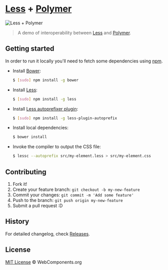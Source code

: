# [Less](http://lesscss.org/) + [Polymer](http://www.polymer-project.org/)

![Less + Polymer](https://cloud.githubusercontent.com/assets/398893/3542417/b6c0e0ae-0856-11e4-97e4-eca788ad9729.jpg)

> A demo of interoperability between [Less](http://lesscss.org/) and [Polymer](http://www.polymer-project.org/).

## Getting started

In order to run it locally you'll need to fetch some dependencies using [npm](https://www.npmjs.org/).

* Install [Bower](http://bower.io/):

    ```sh
    $ [sudo] npm install -g bower
    ```

* Install [Less](http://lesscss.org/):

    ```sh
    $ [sudo] npm install -g less
    ```
* Install [Less autoprefixer plugin](https://github.com/less/less-plugin-autoprefix):

    ```sh
    $ [sudo] npm install -g less-plugin-autoprefix
    ```    

* Install local dependencies:

    ```sh
    $ bower install
    ```

* Invoke the compiler to output the CSS file:

    ```sh
    $ lessc --autoprefix src/my-element.less > src/my-element.css
    ```

## Contributing

1. Fork it!
2. Create your feature branch: `git checkout -b my-new-feature`
3. Commit your changes: `git commit -m 'Add some feature'`
4. Push to the branch: `git push origin my-new-feature`
5. Submit a pull request :D

## History

For detailed changelog, check [Releases](https://github.com/webcomponents/less-interop/releases).

## License

[MIT License](http://webcomponentsorg.mit-license.org/) © WebComponents.org
